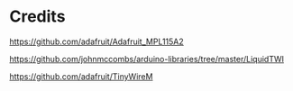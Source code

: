 # Credits

https://github.com/adafruit/Adafruit_MPL115A2

https://github.com/johnmccombs/arduino-libraries/tree/master/LiquidTWI

https://github.com/adafruit/TinyWireM
